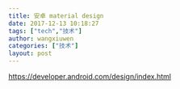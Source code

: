 ```yaml
---
title: 安卓 material design
date: 2017-12-13 10:18:27
tags: ["tech","技术"]
author: wangxiuwen
categories: ["技术"]
layout: post
---
```


https://developer.android.com/design/index.html